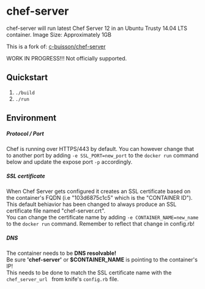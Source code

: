 # chef-server

chef-server will run latest Chef Server 12 in an Ubuntu Trusty 14.04 LTS container.
Image Size: Approximately 1GB

This is a fork of: [c-buisson/chef-server](https://github.com/c-buisson/chef-server)

WORK IN PROGRESS!!! Not officially supported.

## Quickstart

1. `./build`
2. `./run`

## Environment
##### Protocol / Port
Chef is running over HTTPS/443 by default.
You can however change that to another port by adding `-e SSL_PORT=new_port` to the `docker run` command below and update the expose port `-p` accordingly.

##### SSL certificate
When Chef Server gets configured it creates an SSL certificate based on the container's FQDN (i.e "103d6875c1c5" which is the "CONTAINER ID"). This default behiavior has been changed to always produce an SSL certificate file named "chef-server.crt".  
You can change the certificate name by adding  `-e CONTAINER_NAME=new_name` to the `docker run` command. Remember to reflect that change in config.rb!

##### DNS
The container needs to be **DNS resolvable!**  
Be sure **'chef-server'** or **$CONTAINER_NAME** is pointing to the container's IP!  
This needs to be done to match the SSL certificate name with the `chef_server_url ` from knife's `config.rb` file.

